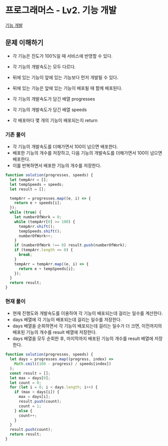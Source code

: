 # 프로그래머스 - Lv2. 기능 개발

[기능 개발](https://programmers.co.kr/learn/courses/30/lessons/42586)

## 문제 이해하기

- 각 기능은 진도가 100%일 때 서비스에 반영할 수 있다.
- 각 기능의 개발속도는 모두 다르다.
- 뒤에 있는 기능이 앞에 있는 기능보다 먼저 개발될 수 있다.
- 뒤에 있는 기능은 앞에 있는 기능이 배포될 때 함께 배포된다.

- 각 기능의 개발속도가 담긴 배열 progresses
- 각 기능의 개발속도가 담긴 배열 speeds
- 각 배포마다 몇 개의 기능이 배포되는지 return

### 기존 풀이

- 각 기능의 개발속도를 더해가면서 100이 넘으면 배포한다.
- 배포한 기능의 개수를 저장하고, 다음 기능의 개발속도를 더해가면서 100이 넘으면 배포한다.
- 이를 반복하면서 배포한 기능의 개수를 저장한다.

```js
function solution(progresses, speeds) {
  let tempArr = [];
  let tempSpeeds = speeds;
  let result = [];

  tempArr = progresses.map((e, i) => {
    return e + speeds[i];
  });
  while (true) {
    let numberOfWork = 0;
    while (tempArr[0] >= 100) {
      tempArr.shift();
      tempSpeeds.shift();
      numberOfWork++;
    }
    if (numberOfWork !== 0) result.push(numberOfWork);
    if (tempArr.length <= 0) {
      break;
    }
    tempArr = tempArr.map((e, i) => {
      return e + tempSpeeds[i];
    });
  }
  return result;
}
```

### 현재 풀이

- 현재 진행도와 개발속도를 이용하여 각 기능이 배포되는데 걸리는 일수를 계산한다.
- days 배열에 각 기능이 배포되는데 걸리는 일수를 저장한다.
- days 배열을 순회하면서 각 기능이 배포되는데 걸리는 일수가 더 크면, 이전까지의 배포된 기능의 개수를 result 배열에 저장한다.
- days 배열을 모두 순회한 후, 마지막까지 배포된 기능의 개수를 result 배열에 저장한다.

```js
function solution(progresses, speeds) {
  let days = progresses.map((progress, index) =>
    Math.ceil((100 - progress) / speeds[index])
  );
  const result = [];
  let max = days[0];
  let count = 0;
  for (let i = 0; i < days.length; i++) {
    if (max < days[i]) {
      max = days[i];
      result.push(count);
      count = 1;
    } else {
      count++;
    }
  }
  result.push(count);
  return result;
}
```
